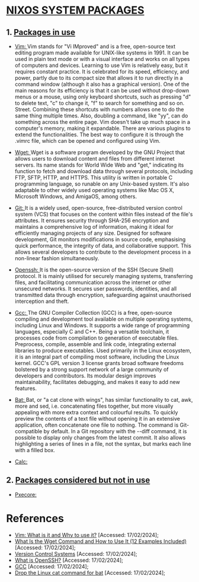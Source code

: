 # <u> **NIXOS SYSTEM PACKAGES** </u>

## 1. <u> Packages in use </u>

* <u> Vim: </u>
Vim stands for "Vi IMproved" and is a free, open-source text editing program made available for UNIX-like systems in 1991. It can be used in plain text mode or with a visual interface and works on all types of computers and devices. Learning to use Vim is relatively easy, but it requires constant practice. It is celebrated for its speed, efficiency, and power, partly due to its compact size that allows it to run directly in a command window (although it also has a graphical version). One of the main reasons for its efficiency is that it can be used without drop-down menus or a mouse, using only keyboard shortcuts, such as pressing "d" to delete text, "c" to change it, "f" to search for something and so on. Street. Combining these shortcuts with numbers allows one to do the same thing multiple times. Also, doubling a command, like "yy", can do something across the entire page.
Vim doesn't take up much space in a computer's memory, making it expandable. There are various plugins to extend the functionalities. The best way to configure it is through the .vimrc file, which can be opened and configured using Vim.

* <u> Wget: </u>
Wget is a software program developed by the GNU Project that allows users to download content and files from different internet servers. Its name stands for World Wide Web and "get," indicating its function to fetch and download data through several protocols, including FTP, SFTP, HTTP, and HTTPS.
This utility is written in portable C programming language, so runable on any Unix-based system. It's also adaptable to other widely used operating systems like Mac OS X, Microsoft Windows, and AmigaOS, among others.

* <u> Git: </u>
It is a widely used, open-source, free-distributed version control system (VCS) that focuses on the content within files instead of the file's attributes. It ensures security through SHA-256 encryption and maintains a comprehensive log of information, making it ideal for efficiently managing projects of any size. Designed for software development, Git monitors modifications in source code, emphasising quick performance, the integrity of data, and collaborative support. This allows several developers to contribute to the development process in a non-linear fashion simultaneously.

* <u> Openssh: </u>
It is the open-source version of the SSH (Secure Shell) protocol. It is mainly utilised for securely managing systems, transferring files, and facilitating communication across the internet or other unsecured networks. It secures user passwords, identities, and all transmitted data through encryption, safeguarding against unauthorised interception and theft.

* <u> Gcc: </u>
The GNU Compiler Collection (GCC) is a free, open-source compiling and development tool available on multiple operating systems, including Linux and Windows. It supports a wide range of programming languages, especially C and C++.
Being a versatile toolchain, it processes code from compilation to generation of executable files. Preprocess, compile, assemble and link code, integrating external libraries to produce executables. Used primarily in the Linux ecosystem, it is an integral part of compiling most software, including the Linux kernel. GCC's GPL version 3 license grants broad software freedoms bolstered by a strong support network of a large community of developers and contributors. Its modular design improves maintainability, facilitates debugging, and makes it easy to add new features.

* <u> Bat: </u>
Bat, or "a cat clone with wings", has similar functionality to cat, awk, more and sed, i.e. concatenating files together, but more visually appealing with more extra context and colourful results. To quickly preview the contents of a text file without opening it in an extensive application, often concatenate one file to nothing. The command is Git-compatible by default. In a Git repository with the --diff command, it is possible to display only changes from the latest commit. It also allows highlighting a series of lines in a file, not the syntax, but marks each line with a filled box.

* <u> Calc: </u>


## 2. <u> Packages considered but not in use </u>

* <u> Pxecore: </u>

# References
- [Vim: What is it and Why to use it?](https://www.loginradius.com/blog/engineering/vim-getting-started/) [Accessed: 17/02/2024];
- [What Is the Wget Command and How to Use It (12 Examples Included)](https://www.hostinger.com/tutorials/wget-command-examples/) [Accessed: 17/02/2024];
- [Version Control Systems](https://teachingmaterial.github.io/ELEE1149-Lectures/content/VersionControlSystems/versionControlSystem.html) [Accessed: 17/02/2024];
- [What is OpenSSH?](https://www.ssh.com/academy/ssh/openssh#what-is-openssh?) [Accessed: 17/02/2024];
- [GCC](https://www.incredibuild.com/integrations/gcc#:~:text=What%20is%20GCC%3F-,The%20GNU%20Compiler%20Collection%2C%20commonly%20known%20as%20GCC%2C%20is%20a,Go%2C%20Fortran%2C%20and%20D.) [Accessed: 17/02/2024];
- [Drop the Linux cat command for bat](https://www.redhat.com/sysadmin/linux-bat-command#:~:text=Bat%2C%20known%20as%20%22a%20cat,on%20Linux%20concatenates%20files%20together.) [Accessed: 17/02/2024];
